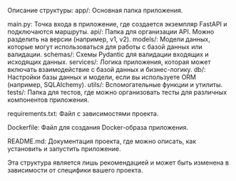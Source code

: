 Описание структуры:
app/: Основная папка приложения.

main.py: Точка входа в приложение, где создается экземпляр FastAPI и подключаются маршруты.
api/: Папка для организации API. Можно разделить на версии (например, v1, v2).
models/: Модели данных, которые могут использоваться для работы с базой данных или валидации.
schemas/: Схемы Pydantic для валидации входящих и исходящих данных.
services/: Логика приложения, которая может включать взаимодействие с базой данных и бизнес-логику.
db/: Настройки базы данных и модели, если вы используете ORM (например, SQLAlchemy).
utils/: Вспомогательные функции и утилиты.
tests/: Папка для тестов, где можно организовать тесты для различных компонентов приложения.

requirements.txt: Файл с зависимостями проекта.

Dockerfile: Файл для создания Docker-образа приложения.

README.md: Документация проекта, где можно описать, как установить и запустить приложение.

Эта структура является лишь рекомендацией и может быть изменена в зависимости от специфики вашего проекта.